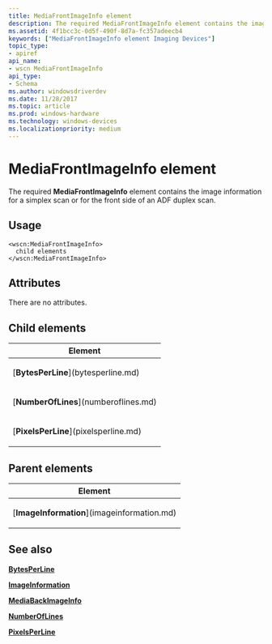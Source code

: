 ```yaml
---
title: MediaFrontImageInfo element
description: The required MediaFrontImageInfo element contains the image information for a simplex scan or for the front side of an ADF duplex scan.
ms.assetid: 4f1bcc3c-0d5f-490f-8d7a-fc357adeecb4
keywords: ["MediaFrontImageInfo element Imaging Devices"]
topic_type:
- apiref
api_name:
- wscn MediaFrontImageInfo
api_type:
- Schema
ms.author: windowsdriverdev
ms.date: 11/28/2017
ms.topic: article
ms.prod: windows-hardware
ms.technology: windows-devices
ms.localizationpriority: medium
---
```


# MediaFrontImageInfo element


The required **MediaFrontImageInfo** element contains the image information for a simplex scan or for the front side of an ADF duplex scan.

Usage
-----

``` syntax
<wscn:MediaFrontImageInfo>
  child elements
</wscn:MediaFrontImageInfo>
```

Attributes
----------

There are no attributes.

## Child elements


<table>
<colgroup>
<col width="100%" />
</colgroup>
<thead>
<tr class="header">
<th>Element</th>
</tr>
</thead>
<tbody>
<tr class="odd">
<td><p>[<strong>BytesPerLine</strong>](bytesperline.md)</p></td>
</tr>
<tr class="even">
<td><p>[<strong>NumberOfLines</strong>](numberoflines.md)</p></td>
</tr>
<tr class="odd">
<td><p>[<strong>PixelsPerLine</strong>](pixelsperline.md)</p></td>
</tr>
</tbody>
</table>

## Parent elements


<table>
<colgroup>
<col width="100%" />
</colgroup>
<thead>
<tr class="header">
<th>Element</th>
</tr>
</thead>
<tbody>
<tr class="odd">
<td><p>[<strong>ImageInformation</strong>](imageinformation.md)</p></td>
</tr>
</tbody>
</table>

## <span id="see_also"></span>See also


[**BytesPerLine**](bytesperline.md)

[**ImageInformation**](imageinformation.md)

[**MediaBackImageInfo**](mediabackimageinfo.md)

[**NumberOfLines**](numberoflines.md)

[**PixelsPerLine**](pixelsperline.md)

 

 






